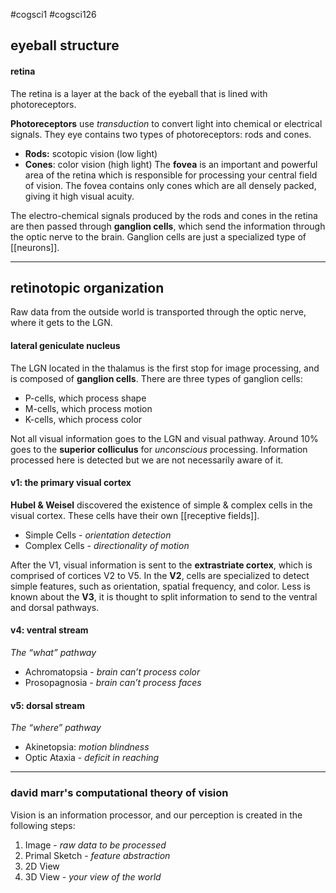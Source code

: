  #cogsci1 #cogsci126

## eyeball structure
#### retina
The retina is a layer at the back of the eyeball that is lined with photoreceptors.

**Photoreceptors** use *transduction* to convert light into chemical or electrical signals. They eye contains two types of photoreceptors: rods and cones.
- **Rods:** scotopic vision (low light)
- **Cones**: color vision (high light)
The **fovea** is an important and powerful area of the retina which is responsible for processing your central field of vision. The fovea contains only cones which are all densely packed, giving it high visual acuity.

The electro-chemical signals produced by the rods and cones in the retina are then passed through **ganglion cells**, which send the information through the optic nerve to the brain. Ganglion cells are just a specialized type of [[neurons]].

---
## retinotopic organization
Raw data from the outside world is transported through the optic nerve, where it gets to the LGN.
#### lateral geniculate nucleus
The LGN located in the thalamus is the first stop for image processing, and is composed of **ganglion cells**. There are three types of ganglion cells:
- P-cells, which process shape
- M-cells, which process motion
- K-cells, which process color

Not all visual information goes to the LGN and visual pathway. Around 10% goes to the **superior colliculus** for *unconscious* processing. Information processed here is detected but we are not necessarily aware of it.

#### v1: the primary visual cortex
**Hubel & Weisel** discovered the existence of simple & complex cells in the visual cortex. These cells have their own [[receptive fields]].
- Simple Cells - _orientation detection_
- Complex Cells - _directionality of motion_

After the V1, visual information is sent to the **extrastriate cortex**, which is comprised of cortices V2 to V5. In the **V2**, cells are specialized to detect simple features, such as orientation, spatial frequency, and color. Less is known about the **V3**, it is thought to split information to send to the ventral and dorsal pathways.
#### v4: ventral stream
_The “what” pathway_
- Achromatopsia - _brain can’t process color_
- Prosopagnosia - _brain can’t process faces_
#### v5: dorsal stream
_The “where” pathway_
- Akinetopsia: _motion blindness_
- Optic Ataxia - _deficit in reaching_

---
### david marr's computational theory of vision
Vision is an information processor, and our perception is created in the following steps:
1. Image - _raw data to be processed_
2. Primal Sketch - _feature abstraction_
3. 2D View
4. 3D View - _your view of the world_